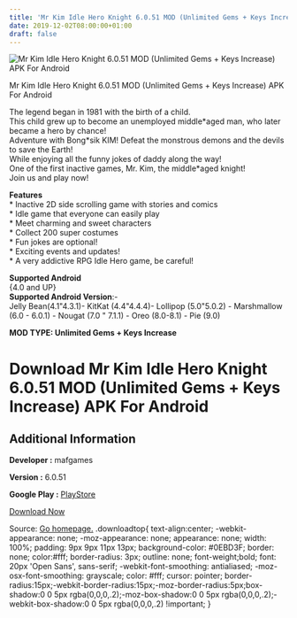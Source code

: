 ```yaml
---
title: 'Mr Kim Idle Hero Knight 6.0.51 MOD (Unlimited Gems + Keys Increase) APK For Android'
date: 2019-12-02T08:00:00+01:00
draft: false
---
```


![Mr Kim Idle Hero Knight 6.0.51 MOD (Unlimited Gems + Keys Increase) APK For Android](https://i2.wp.com/apkhome.net/wp-content/uploads/2019/12/Mr-Kim-Idle-Hero-Knight.png "Mr Kim Idle Hero Knight 6.0.51 MOD (Unlimited Gems + Keys Increase) APK For Android")

  

Mr Kim Idle Hero Knight 6.0.51 MOD (Unlimited Gems + Keys Increase) APK For Android

The legend began in 1981 with the birth of a child.  
This child grew up to become an unemployed middle\*aged man, who later became a hero by chance!  
Adventure with Bong\*sik KIM! Defeat the monstrous demons and the devils to save the Earth!  
While enjoying all the funny jokes of daddy along the way!  
One of the first inactive games, Mr. Kim, the middle\*aged knight!  
Join us and play now!

**Features**  
\* Inactive 2D side scrolling game with stories and comics  
\* Idle game that everyone can easily play  
\* Meet charming and sweet characters  
\* Collect 200 super costumes  
\* Fun jokes are optional!  
\* Exciting events and updates!  
\* A very addictive RPG Idle Hero game, be careful!

**Supported Android**  
{4.0 and UP}  
**Supported Android Version**:-  
Jelly Bean(4.1"4.3.1)- KitKat (4.4"4.4.4)- Lollipop (5.0"5.0.2) - Marshmallow (6.0 - 6.0.1) - Nougat (7.0 " 7.1.1) - Oreo (8.0-8.1) - Pie (9.0)

**MOD TYPE: Unlimited Gems + Keys Increase**

Download Mr Kim Idle Hero Knight 6.0.51 MOD (Unlimited Gems + Keys Increase) APK For Android
============================================================================================

Additional Information
----------------------

**Developer :** mafgames

**Version :** 6.0.51

**Google Play :** [PlayStore](https://play.google.com/store/apps/details?id=com.maf.moneyhero)

  

[Download Now](https://store4app.co/post/mr-kim-idle-hero-knight-6-0-51-mod-unlimited-gems-keys-increase-apk-for-android_1575215264)

  
Source: [Go homepage.](https://store4app.co/post/mr-kim-idle-hero-knight-6-0-51-mod-unlimited-gems-keys-increase-apk-for-android_1575215264) .downloadtop{ text-align:center; -webkit-appearance: none; -moz-appearance: none; appearance: none; width: 100%; padding: 9px 9px 11px 13px; background-color: #0EBD3F; border: none; color:#fff; border-radius: 3px; outline: none; font-weight;bold; font: 20px 'Open Sans', sans-serif; -webkit-font-smoothing: antialiased; -moz-osx-font-smoothing: grayscale; color: #fff; cursor: pointer; border-radius:15px;-webkit-border-radius:15px;-moz-border-radius:5px;box-shadow:0 0 5px rgba(0,0,0,.2);-moz-box-shadow:0 0 5px rgba(0,0,0,.2);-webkit-box-shadow:0 0 5px rgba(0,0,0,.2) !important; }